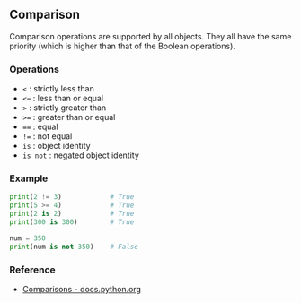 ## Comparison

Comparison operations are supported by all objects. They all have the same priority (which is higher than that of the Boolean operations).

### Operations

* `<` : strictly less than
* `<=` : less than or equal
* `>` : strictly greater than
* `>=` : greater than or equal
* `==` : equal
* `!=` : not equal
* `is` : object identity
* `is not` : negated object identity

### Example

```python
print(2 != 3)            # True
print(5 >= 4)            # True
print(2 is 2)            # True
print(300 is 300)        # True

num = 350
print(num is not 350)    # False
```

### Reference

* [Comparisons - docs.python.org](https://docs.python.org/3/library/stdtypes.html#comparisons)
